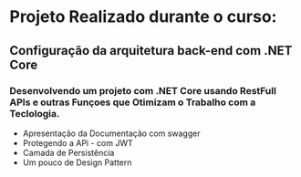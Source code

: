 

# Projeto Realizado durante o curso:
## Configuração da arquitetura back-end com .NET Core


### Desenvolvendo um projeto com .NET Core usando RestFull APIs e outras Funçoes que Otimizam o Trabalho com a Teclologia.

- Apresentação da Documentação com swagger
- Protegendo a APi - com JWT
- Camada de Persistência
- Um pouco de Design Pattern


